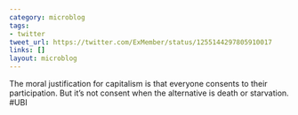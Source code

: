 ```yaml
---
category: microblog
tags:
- twitter
tweet_url: https://twitter.com/ExMember/status/1255144297805910017
links: []
layout: microblog
---
```

The moral justification for capitalism is that everyone consents to their participation. But it’s not consent when the alternative is death or starvation. #UBI
